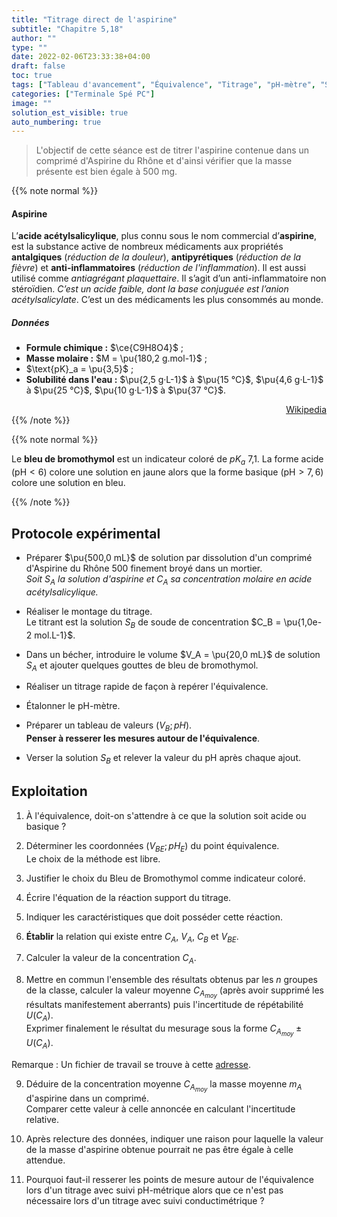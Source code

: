 ```yaml
---
title: "Titrage direct de l'aspirine"
subtitle: "Chapitre 5,18"
author: ""
type: ""
date: 2022-02-06T23:33:38+04:00
draft: false
toc: true
tags: ["Tableau d'avancement", "Équivalence", "Titrage", "pH-mètre", "Suivi pH-métrique"]
categories: ["Terminale Spé PC"]
image: ""
solution_est_visible: true
auto_numbering: true
---
```


> L'objectif de cette séance est de titrer l'aspirine contenue dans un comprimé d'Aspirine du Rhône et d'ainsi vérifier que la masse présente est bien égale à 500&nbsp;mg.


{{% note normal %}}

#### Aspirine

L’**acide acétylsalicylique**, plus connu sous le nom commercial d’**aspirine**, est la substance active de nombreux médicaments aux propriétés **antalgiques** (*réduction de la douleur*), **antipyrétiques** (*réduction de la fièvre*) et **anti-inflammatoires** (*réduction de l'inflammation*). Il est aussi utilisé comme *antiagrégant plaquettaire*. Il s’agit d’un anti-inflammatoire non stéroïdien. *C’est un acide faible, dont la base conjuguée est l’anion acétylsalicylate*.
C’est un des médicaments les plus consommés au monde.

##### Données

- **Formule chimique :** $\ce{C9H8O4}$&nbsp;;
- **Masse molaire :** $M = \pu{180,2 g.mol-1}$&nbsp;;
- $\text{pK}_a = \pu{3,5}$&nbsp;;
- **Solubilité dans l'eau :** $\pu{2,5 g·L-1}$ à $\pu{15 °C}$, $\pu{4,6 g·L-1}$ à $\pu{25 °C}$, $\pu{10 g·L-1}$ à $\pu{37 °C}$.


<div style="text-align: right;">
    <a href="https://fr.wikipedia.org/wiki/Acide_acétylsalicylique" target="_blank">Wikipedia</a>
</div>
{{% /note %}}

{{% note normal %}}

Le **bleu de bromothymol** est un indicateur coloré de $pK_a$ 7,1. La forme acide ($\mathrm{pH} < 6$) colore une solution en jaune alors que la forme basique ($\mathrm{pH}>7,6$) colore une solution en bleu.

{{% /note %}}

## Protocole expérimental

- Préparer $\pu{500,0 mL}$ de solution par dissolution d'un comprimé d'Aspirine du Rhône 500 finement broyé dans un mortier.    
*Soit $S_A$ la solution d'aspirine et $C_A$ sa concentration molaire en acide acétylsalicylique.*

- Réaliser le montage du titrage.    
Le titrant est la solution $S_B$ de soude de concentration $C_B = \pu{1,0e-2 mol.L-1}$.

- Dans un bécher, introduire le volume $V_A = \pu{20,0 mL}$ de solution $S_A$ et ajouter quelques gouttes de bleu de bromothymol.

- Réaliser un titrage rapide de façon à repérer l'équivalence.

- Étalonner le pH-mètre.

- Préparer un tableau de valeurs $(V_B; pH)$.    
**Penser à resserer les mesures autour de l'équivalence**.

- Verser la solution $S_B$ et relever la valeur du pH après chaque ajout.

## Exploitation


1. À l'équivalence, doit-on s'attendre à ce que la solution soit acide ou basique&nbsp;?

2. Déterminer les coordonnées $(V_{BE};pH_E)$ du point équivalence.   
Le choix de la méthode est libre.

3. Justifier le choix du Bleu de Bromothymol comme indicateur coloré.

4. Écrire l'équation de la réaction support du titrage.

5. Indiquer les caractéristiques que doit posséder cette réaction.

6. **Établir** la relation qui existe entre $C_A$, $V_A$, $C_B$ et $V_{BE}$.

7. Calculer la valeur de la concentration $C_A$.

8. Mettre en commun l'ensemble des résultats obtenus par les $n$ groupes de la classe, calculer la valeur moyenne $C_{A_{moy}}$ (après avoir supprimé les résultats manifestement aberrants) puis l'incertitude de répétabilité $U(C_A)$.     
Exprimer finalement le résultat du mesurage sous la forme $C_{A_{moy}} \pm U(C_A)$.

Remarque
: Un fichier de travail se trouve à cette <a href="https://replit.com/@dlatreyte/Resultat-dun-mesurage-de-type-A#main.py" target="_blank">adresse</a>.

9. Déduire de la concentration moyenne $C_{A_{moy}}$ la masse moyenne $m_A$ d'aspirine dans un comprimé.    
Comparer cette valeur à celle annoncée en calculant l'incertitude relative.

10. Après relecture des données, indiquer une raison pour laquelle la valeur de la masse d'aspirine obtenue pourrait ne pas être égale à celle attendue.

11. Pourquoi faut-il resserer les points de mesure autour de l'équivalence lors d'un titrage avec suivi pH-métrique alors que ce n'est pas nécessaire lors d'un titrage avec suivi conductimétrique&nbsp;?
